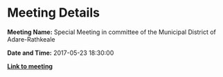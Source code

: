 # Meeting Details

**Meeting Name:** Special Meeting in committee of the Municipal District of Adare-Rathkeale

**Date and Time:** 2017-05-23 18:30:00

**<a href="https://www.limerick.ie/council/whats-on/special-meeting-committee-municipal-district-adare-rathkeale" target="_blank">Link to meeting</a>**
